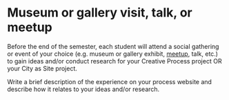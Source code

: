 # Museum or gallery visit, talk, or meetup
 
Before the end of the semester, each student will attend a social gathering or event of your choice (e.g. museum or gallery exhibit, [meetup](http://meetup.com), talk, etc.) to gain ideas and/or conduct research for your Creative Process project OR your City as Site project. 

Write a brief description of the experience on your process website and describe how it relates to your ideas and/or research.
